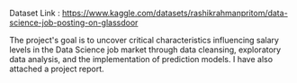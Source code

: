 Dataset Link : https://www.kaggle.com/datasets/rashikrahmanpritom/data-science-job-posting-on-glassdoor

The project's goal is to uncover critical characteristics influencing salary levels in the Data Science job market through data cleansing, exploratory data analysis, and the implementation of prediction models.
I have also attached a project report.
